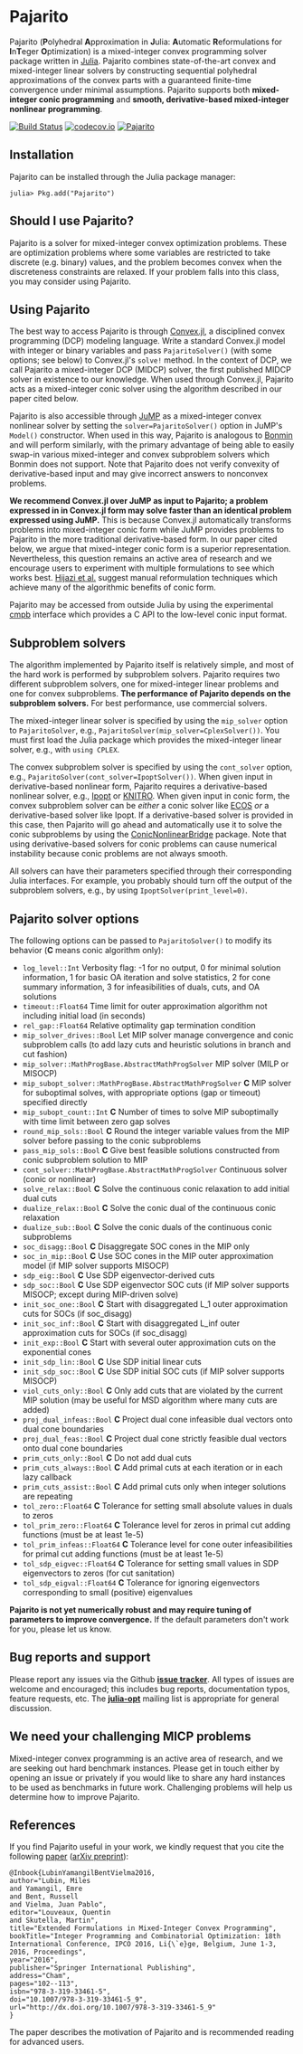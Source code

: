 # Pajarito

Pajarito (**P**olyhedral **A**pproximation in **J**ulia: **A**utomatic **R**eformulations for **I**n**T**eger **O**ptimization) is a mixed-integer convex programming solver package written in [Julia](http://julialang.org/). Pajarito combines state-of-the-art convex and mixed-integer linear solvers by constructing sequential polyhedral approximations of the convex parts with a guaranteed finite-time convergence under minimal assumptions. Pajarito supports both **mixed-integer conic programming** and **smooth, derivative-based mixed-integer nonlinear programming**.

[![Build Status](https://travis-ci.org/mlubin/Pajarito.jl.svg?branch=master)](https://travis-ci.org/mlubin/Pajarito.jl) [![codecov.io](https://codecov.io/github/mlubin/Pajarito.jl/coverage.svg?branch=master)](https://codecov.io/github/mlubin/Pajarito.jl?branch=master) [![Pajarito](http://pkg.julialang.org/badges/Pajarito_0.5.svg)](http://pkg.julialang.org/?pkg=Pajarito&ver=0.5)

## Installation

Pajarito can be installed through the Julia package manager:

```
julia> Pkg.add("Pajarito")
```

## Should I use Pajarito?

Pajarito is a solver for mixed-integer convex optimization problems. These are optimization problems where some variables are restricted to take discrete (e.g. binary) values, and the problem becomes convex when the discreteness constraints are relaxed. If your problem falls into this class, you may consider using Pajarito.

## Using Pajarito

The best way to access Pajarito is through [Convex.jl](https://github.com/JuliaOpt/Convex.jl), a disciplined convex programming (DCP) modeling language. Write a standard Convex.jl model with integer or binary variables and pass ``PajaritoSolver()`` (with some options; see below) to Convex.jl's ``solve!`` method. In the context of DCP, we call Pajarito a mixed-integer DCP (MIDCP) solver, the first published MIDCP solver in existence to our knowledge. When used through Convex.jl, Pajarito acts as a mixed-integer conic solver using the algorithm described in our paper cited below.

Pajarito is also accessible through [JuMP](https://github.com/JuliaOpt/JuMP.jl) as a mixed-integer convex nonlinear solver by setting the ``solver=PajaritoSolver()`` option in JuMP's ``Model()`` constructor. When used in this way, Pajarito is analogous to [Bonmin](https://projects.coin-or.org/Bonmin) and will perform similarly, with the primary advantage of being able to easily swap-in various mixed-integer and convex subproblem solvers which Bonmin does not support. Note that Pajarito does not verify convexity of derivative-based input and may give incorrect answers to nonconvex problems.

**We recommend Convex.jl over JuMP as input to Pajarito; a problem expressed in in Convex.jl form may solve faster than an identical problem expressed using JuMP.** This is because Convex.jl automatically transforms problems into mixed-integer conic form while JuMP provides problems to Pajarito in the more traditional derivative-based form. In our paper cited below, we argue that mixed-integer conic form is a superior representation. Nevertheless, this question remains an active area of research and we encourage users to experiment with multiple formulations to see which works best. [Hijazi et al.](http://www.optimization-online.org/DB_FILE/2011/06/3050.pdf) suggest manual reformulation techniques which achieve many of the algorithmic benefits of conic form.

Pajarito may be accessed from outside Julia by using the experimental [cmpb](https://github.com/mlubin/cmpb) interface which provides a C API to the low-level conic input format.

## Subproblem solvers

The algorithm implemented by Pajarito itself is relatively simple, and most of the hard work is performed by subproblem solvers. Pajarito requires two different subproblem solvers, one for mixed-integer linear problems and one for convex subproblems. **The performance of Pajarito depends on the subproblem solvers.** For best performance, use commercial solvers.

The mixed-integer linear solver is specified by using the `mip_solver` option to `PajaritoSolver`, e.g., `PajaritoSolver(mip_solver=CplexSolver())`. You must first load the Julia package which provides the mixed-integer linear solver, e.g., with `using CPLEX`.

The convex subproblem solver is specified by using the `cont_solver` option, e.g., `PajaritoSolver(cont_solver=IpoptSolver())`. When given input in derivative-based nonlinear form, Pajarito requires a derivative-based nonlinear solver, e.g., [Ipopt](https://projects.coin-or.org/Ipopt) or [KNITRO](http://www.ziena.com/knitro.htm). When given input in conic form, the convex subproblem solver can be *either* a conic solver like [ECOS](https://github.com/JuliaOpt/ECOS.jl) *or* a derivative-based solver like Ipopt. If a derivative-based solver is provided in this case, then Pajarito will go ahead and automatically use it to solve the conic subproblems by using the [ConicNonlinearBridge](https://github.com/mlubin/ConicNonlinearBridge.jl) package. Note that using derivative-based solvers for conic problems can cause numerical instability because conic problems are not always smooth.

All solvers can have their parameters specified through their corresponding Julia interfaces. For example, you probably should turn off the output of the subproblem solvers, e.g., by using `IpoptSolver(print_level=0)`.

## Pajarito solver options

The following options can be passed to `PajaritoSolver()` to modify its behavior (**C** means conic algorithm only):

  * `log_level::Int` Verbosity flag: -1 for no output, 0 for minimal solution information, 1 for basic OA iteration and solve statistics, 2 for cone summary information, 3 for infeasibilities of duals, cuts, and OA solutions
  * `timeout::Float64` Time limit for outer approximation algorithm not including initial load (in seconds)
  * `rel_gap::Float64` Relative optimality gap termination condition
  * `mip_solver_drives::Bool` Let MIP solver manage convergence and conic subproblem calls (to add lazy cuts and heuristic solutions in branch and cut fashion)
  * `mip_solver::MathProgBase.AbstractMathProgSolver` MIP solver (MILP or MISOCP)
  * `mip_subopt_solver::MathProgBase.AbstractMathProgSolver` **C** MIP solver for suboptimal solves, with appropriate options (gap or timeout) specified directly
  * `mip_subopt_count::Int` **C** Number of times to solve MIP suboptimally with time limit between zero gap solves
  * `round_mip_sols::Bool` **C** Round the integer variable values from the MIP solver before passing to the conic subproblems
  * `pass_mip_sols::Bool` **C** Give best feasible solutions constructed from conic subproblem solution to MIP
  * `cont_solver::MathProgBase.AbstractMathProgSolver` Continuous solver (conic or nonlinear)
  * `solve_relax::Bool` **C** Solve the continuous conic relaxation to add initial dual cuts
  * `dualize_relax::Bool` **C** Solve the conic dual of the continuous conic relaxation
  * `dualize_sub::Bool` **C** Solve the conic duals of the continuous conic subproblems
  * `soc_disagg::Bool` **C** Disaggregate SOC cones in the MIP only
  * `soc_in_mip::Bool` **C** Use SOC cones in the MIP outer approximation model (if MIP solver supports MISOCP)
  * `sdp_eig::Bool` **C** Use SDP eigenvector-derived cuts
  * `sdp_soc::Bool` **C** Use SDP eigenvector SOC cuts (if MIP solver supports MISOCP; except during MIP-driven solve)
  * `init_soc_one::Bool` **C** Start with disaggregated L_1 outer approximation cuts for SOCs (if soc_disagg)
  * `init_soc_inf::Bool` **C** Start with disaggregated L_inf outer approximation cuts for SOCs (if soc_disagg)
  * `init_exp::Bool` **C** Start with several outer approximation cuts on the exponential cones
  * `init_sdp_lin::Bool` **C** Use SDP initial linear cuts
  * `init_sdp_soc::Bool` **C** Use SDP initial SOC cuts (if MIP solver supports MISOCP)
  * `viol_cuts_only::Bool` **C** Only add cuts that are violated by the current MIP solution (may be useful for MSD algorithm where many cuts are added)
  * `proj_dual_infeas::Bool` **C** Project dual cone infeasible dual vectors onto dual cone boundaries
  * `proj_dual_feas::Bool` **C** Project dual cone strictly feasible dual vectors onto dual cone boundaries
  * `prim_cuts_only::Bool` **C** Do not add dual cuts
  * `prim_cuts_always::Bool` **C** Add primal cuts at each iteration or in each lazy callback
  * `prim_cuts_assist::Bool` **C** Add primal cuts only when integer solutions are repeating
  * `tol_zero::Float64` **C** Tolerance for setting small absolute values in duals to zeros
  * `tol_prim_zero::Float64` **C** Tolerance level for zeros in primal cut adding functions (must be at least 1e-5)
  * `tol_prim_infeas::Float64` **C** Tolerance level for cone outer infeasibilities for primal cut adding functions (must be at least 1e-5)
  * `tol_sdp_eigvec::Float64` **C** Tolerance for setting small values in SDP eigenvectors to zeros (for cut sanitation)
  * `tol_sdp_eigval::Float64` **C** Tolerance for ignoring eigenvectors corresponding to small (positive) eigenvalues

**Pajarito is not yet numerically robust and may require tuning of parameters to improve convergence.** If the default parameters don't work for you, please let us know.

## Bug reports and support

Please report any issues via the Github **[issue tracker]**. All types of issues are welcome and encouraged; this includes bug reports, documentation typos, feature requests, etc. The **[julia-opt]** mailing list is appropriate for general discussion.

[issue tracker]: https://github.com/mlubin/Pajarito.jl/issues
[julia-opt]: https://groups.google.com/forum/#!forum/julia-opt

## We need your challenging MICP problems

Mixed-integer convex programming is an active area of research, and we are seeking out hard benchmark instances. Please get in touch either by opening an issue or privately if you would like to share any hard instances to be used as benchmarks in future work. Challenging problems will help us determine how to improve Pajarito.

## References

If you find Pajarito useful in your work, we kindly request that you cite the following [paper](http://dx.doi.org/10.1007/978-3-319-33461-5_9) ([arXiv preprint](http://arxiv.org/abs/1511.06710)):

    @Inbook{LubinYamangilBentVielma2016,
    author="Lubin, Miles
    and Yamangil, Emre
    and Bent, Russell
    and Vielma, Juan Pablo",
    editor="Louveaux, Quentin
    and Skutella, Martin",
    title="Extended Formulations in Mixed-Integer Convex Programming",
    bookTitle="Integer Programming and Combinatorial Optimization: 18th International Conference, IPCO 2016, Li{\`e}ge, Belgium, June 1-3, 2016, Proceedings",
    year="2016",
    publisher="Springer International Publishing",
    address="Cham",
    pages="102--113",
    isbn="978-3-319-33461-5",
    doi="10.1007/978-3-319-33461-5_9",
    url="http://dx.doi.org/10.1007/978-3-319-33461-5_9"
    }

The paper describes the motivation of Pajarito and is recommended reading for advanced users.
